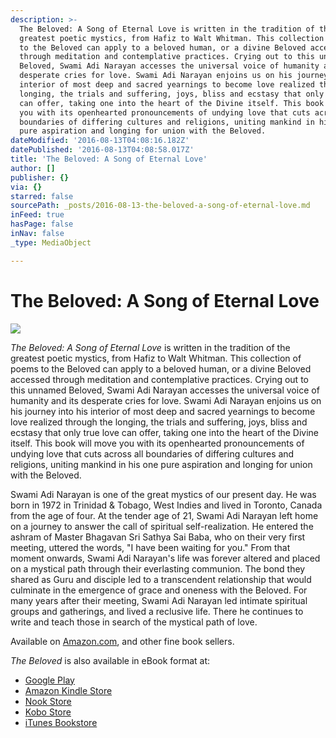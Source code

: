 ```yaml
---
description: >-
  The Beloved: A Song of Eternal Love is written in the tradition of the
  greatest poetic mystics, from Hafiz to Walt Whitman. This collection of poems
  to the Beloved can apply to a beloved human, or a divine Beloved accessed
  through meditation and contemplative practices. Crying out to this unnamed
  Beloved, Swami Adi Narayan accesses the universal voice of humanity and its
  desperate cries for love. Swami Adi Narayan enjoins us on his journey into his
  interior of most deep and sacred yearnings to become love realized through the
  longing, the trials and suffering, joys, bliss and ecstasy that only true love
  can offer, taking one into the heart of the Divine itself. This book will move
  you with its openhearted pronouncements of undying love that cuts across all
  boundaries of differing cultures and religions, uniting mankind in his one
  pure aspiration and longing for union with the Beloved.
dateModified: '2016-08-13T04:08:16.182Z'
datePublished: '2016-08-13T04:08:58.017Z'
title: 'The Beloved: A Song of Eternal Love'
author: []
publisher: {}
via: {}
starred: false
sourcePath: _posts/2016-08-13-the-beloved-a-song-of-eternal-love.md
inFeed: true
hasPage: false
inNav: false
_type: MediaObject

---
```

# The Beloved: A Song of Eternal Love
![](https://the-grid-user-content.s3-us-west-2.amazonaws.com/ca6476bb-7496-4755-a8c0-5c18bd6d81b3.jpg)

_The Beloved: A Song of Eternal Love_ is written in the tradition of the greatest poetic mystics, from Hafiz to Walt Whitman. This collection of poems to the Beloved can apply to a beloved human, or a divine Beloved accessed through meditation and contemplative practices. Crying out to this unnamed Beloved, Swami Adi Narayan accesses the universal voice of humanity and its desperate cries for love. Swami Adi Narayan enjoins us on his journey into his interior of most deep and sacred yearnings to become love realized through the longing, the trials and suffering, joys, bliss and ecstasy that only true love can offer, taking one into the heart of the Divine itself. This book will move you with its openhearted pronouncements of undying love that cuts across all boundaries of differing cultures and religions, uniting mankind in his one pure aspiration and longing for union with the Beloved.

Swami Adi Narayan is one of the great mystics of our present day. He was born in 1972 in Trinidad & Tobago, West Indies and lived in Toronto, Canada from the age of four. At the tender age of 21, Swami Adi Narayan left home on a journey to answer the call of spiritual self-realization. He entered the ashram of Master Bhagavan Sri Sathya Sai Baba, who on their very first meeting, uttered the words, "I have been waiting for you." From that moment onwards, Swami Adi Narayan's life was forever altered and placed on a mystical path through their everlasting communion. The bond they shared as Guru and disciple led to a transcendent relationship that would culminate in the emergence of grace and oneness with the Beloved. For many years after their meeting, Swami Adi Narayan led intimate spiritual groups and gatherings, and lived a reclusive life. There he continues to write and teach those in search of the mystical path of love.

Available on [Amazon.com][0], and other fine book sellers.

_The Beloved_ is also available in eBook format at:

* [Google Play][1]
* [Amazon Kindle Store][2]
* [Nook Store][3]
* [Kobo Store][4]
* [iTunes Bookstore][5]

[0]: https://www.amazon.com/Beloved-Song-Eternal-Love/dp/1460238257
[1]: https://play.google.com/store/search?q=9781460238264&c=books
[2]: http://www.amazon.com/dp/B00JPNIIPW/?tag=friesenpressc-20
[3]: http://www.barnesandnoble.com/s/The%20Beloved+Swami%20Adi%20Narayan?store=ebook
[4]: http://www.kobobooks.com/search/search.html?q=9781460238264
[5]: http://itunes.apple.com/us/book/isbn9781460238264